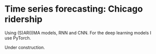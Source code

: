 # Time series forecasting: Chicago ridership

Using (S)AR(I)MA models, RNN and CNN. For the deep learning models I use PyTorch.

Under construction.
